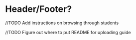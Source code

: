 # Header/Footer?

//TODO Add instructions on browsing through students

//TODO Figure out where to put README for uploading guide
